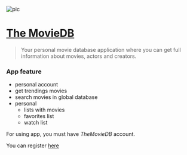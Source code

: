  
![pic](http://i.piccy.info/i9/04d7324e7f9692bd6bd55b8d165e4e57/1563871004/181338/1328483/12939_photo_r.jpg)

# [The MovieDB](https://the-moviedb.surge.sh/)


> Your personal movie database application where you can get full information
> about movies, actors and creators.

### App feature

- personal account
- get trendings movies
- search movies in global database
- personal
  - lists with movies
  - favorites list
  - watch list

For using app, you must have *TheMovieDB* account.

You can register [here](https://www.themoviedb.org/account/signup?language=ru)
